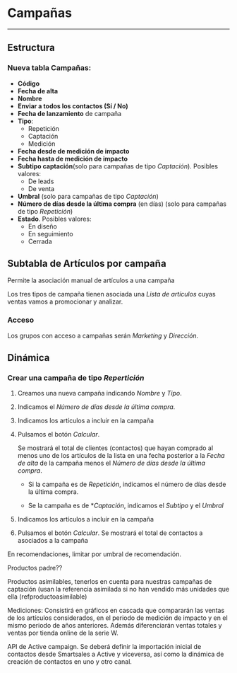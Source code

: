 # Campañas
----------------------

## Estructura

### Nueva tabla Campañas:

  * **Código**
  * **Fecha de alta**
  * **Nombre**
  * **Enviar a todos los contactos (Sí / No)**
  * **Fecha de lanzamiento** de campaña
  * **Tipo**:
    * Repetición
    * Captación
    * Medición
  * **Fecha desde de medición de impacto**
  * **Fecha hasta de medición de impacto**
  * **Subtipo captación**(solo para campañas de tipo *Captación*). Posibles valores:
    * De leads
    * De venta
  * **Umbral** (solo para campañas de tipo *Captación*)
  * **Número de días desde la última compra** (en días) (solo para campañas de tipo *Repetición*)
  * **Estado**. Posibles valores:
    * En diseño
    * En seguimiento
    * Cerrada

## Subtabla de Artículos por campaña
Permite la asociación manual de artículos a una campaña

Los tres tipos de campaña tienen asociada una *Lista de artículos* cuyas ventas vamos a promocionar y analizar.

### Acceso
Los grupos con acceso a campañas serán *Marketing* y *Dirección*.

## Dinámica

### Crear una campaña de tipo *Repertición*
1. Creamos una nueva campaña indicando *Nombre* y *Tipo*.
1. Indicamos el *Número de días desde la última compra*.
1. Indicamos los artículos a incluir en la campaña
1. Pulsamos el botón *Calcular*.
  
    Se mostrará el total de clientes (contactos) que hayan comprado al menos uno de los artículos de la lista en una fecha posterior a la *Fecha de alta* de la campaña menos el *Número de días desde la última compra*.




    * Si la campaña es de *Repetición*, indicamos el número de días desde la última compra.

    * Se la campaña es de **Captación*, indicamos el *Subtipo* y el *Umbral*

1. Indicamos los artículos a incluir en la campaña

1. Pulsamos el botón *Calcular*.
  Se mostrará el total de contactos a asociados a la campaña

En recomendaciones, limitar por umbral de recomendación.

Productos padre??

Productos asimilables, tenerlos en cuenta para nuestras campañas de captación (usan la referencia asimilada si no han vendido más unidades que ella (refproductoasimilable)

Mediciones: Consistirá en gráficos en cascada que compararán las ventas de los artículos considerados, en el periodo de medición de impacto y en el mismo periodo de años anteriores. Además diferenciarán ventas totales y ventas por tienda online de la serie W.

API de Active campaign. Se deberá definir la importación inicial de contactos desde Smartsales a Active y viceversa, así como la dinámica de creación de contactos en uno y otro canal.
